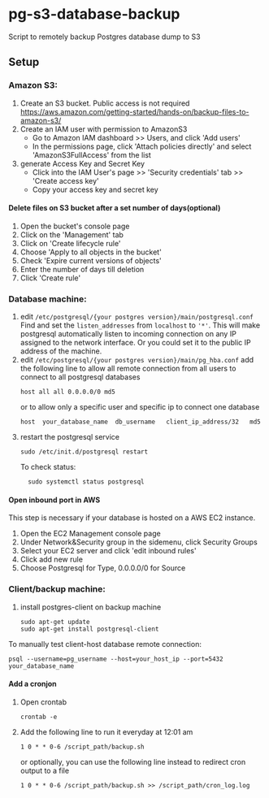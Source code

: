 # pg-s3-database-backup
Script to remotely backup Postgres database dump to S3


## Setup
### Amazon S3:
1) Create an S3 bucket. Public access is not required
	https://aws.amazon.com/getting-started/hands-on/backup-files-to-amazon-s3/
2) Create an IAM user with permission to AmazonS3
	* Go to Amazon IAM dashboard >> Users, and click 'Add users'
	* In the permissions page, click 'Attach policies directly' and select 'AmazonS3FullAccess' from the list
4) generate Access Key and Secret Key
	* Click into the IAM User's page >> 'Security credentials' tab >> 'Create access key'
	* Copy your access key and secret key
#### Delete files on S3 bucket after a set number of days(optional)
1) Open the bucket's console page
2) Click on the 'Management' tab
3) Click on 'Create lifecycle rule'
4) Choose 'Apply to all objects in the bucket'
5) Check 'Expire current versions of objects'
6) Enter the number of days till deletion
7) Click 'Create rule'
### Database machine:
1) edit `/etc/postgresql/{your postgres version}/main/postgresql.conf`
	Find and set the `listen_addresses` from `localhost` to `'*'`. This will make postgresql automatically listen to incoming connection on any IP assigned to the network interface. Or you could set it to the public IP address of the machine.
2) edit `/etc/postgresql/{your postgres version}/main/pg_hba.conf`
	add the following line to allow all remote connection from all users to connect to all postgresql databases
    ```
    host all all 0.0.0.0/0 md5
    ```
	or
	to allow only a specific user and specific ip to connect one database
    ```
    host  your_database_name  db_username   client_ip_address/32   md5
    ```
3) restart the postgresql service
    ```
    sudo /etc/init.d/postgresql restart
    ```
	  To check status:
    ```
	  sudo systemctl status postgresql
    ```
#### Open inbound port in AWS
This step is necessary if your database is hosted on a AWS EC2 instance.
1) Open the EC2 Management console page
2) Under Network&Security group in the sidemenu, click Security Groups
3) Select your EC2 server and click 'edit inbound rules'
4) Click add new rule
5) Choose Postgresql for Type, 0.0.0.0/0 for Source

### Client/backup machine:
1) install postgres-client on backup machine
    ```
    sudo apt-get update
    sudo apt-get install postgresql-client
    ```
    
To manually test client-host database remote connection:
```
psql --username=pg_username --host=your_host_ip --port=5432 your_database_name
```

#### Add a cronjon
1) Open crontab
	```
	crontab -e
	```
2) Add the following line to run it everyday at 12:01 am
	```
	1 0 * * 0-6 /script_path/backup.sh
	```

	or optionally, you can use the following line instead to redirect cron output to a file
	```
	1 0 * * 0-6 /script_path/backup.sh >> /script_path/cron_log.log
	```
